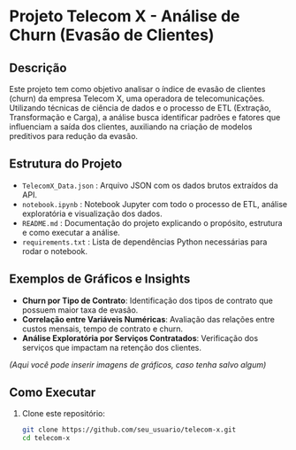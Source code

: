 # Projeto Telecom X - Análise de Churn (Evasão de Clientes)

## Descrição

Este projeto tem como objetivo analisar o índice de evasão de clientes (churn) da empresa Telecom X, uma operadora de telecomunicações. Utilizando técnicas de ciência de dados e o processo de ETL (Extração, Transformação e Carga), a análise busca identificar padrões e fatores que influenciam a saída dos clientes, auxiliando na criação de modelos preditivos para redução da evasão.

## Estrutura do Projeto

- `TelecomX_Data.json` : Arquivo JSON com os dados brutos extraídos da API.  
- `notebook.ipynb` : Notebook Jupyter com todo o processo de ETL, análise exploratória e visualização dos dados.  
- `README.md` : Documentação do projeto explicando o propósito, estrutura e como executar a análise.  
- `requirements.txt` : Lista de dependências Python necessárias para rodar o notebook.

## Exemplos de Gráficos e Insights

- **Churn por Tipo de Contrato**: Identificação dos tipos de contrato que possuem maior taxa de evasão.  
- **Correlação entre Variáveis Numéricas**: Avaliação das relações entre custos mensais, tempo de contrato e churn.  
- **Análise Exploratória por Serviços Contratados**: Verificação dos serviços que impactam na retenção dos clientes.

_(Aqui você pode inserir imagens de gráficos, caso tenha salvo algum)_  

## Como Executar

1. Clone este repositório:
   ```bash
   git clone https://github.com/seu_usuario/telecom-x.git
   cd telecom-x
